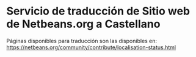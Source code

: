 # Servicio de traducción de Sitio web de Netbeans.org a Castellano

Páginas disponibles para traducción son las disponibles en: https://netbeans.org/community/contribute/localisation-status.html
